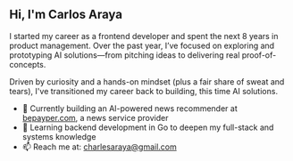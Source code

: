 ## Hi, I'm Carlos Araya

I started my career as a frontend developer and spent the next 8 years in product management. Over the past year, I’ve focused on exploring and prototyping AI solutions—from pitching ideas to delivering real proof-of-concepts.

Driven by curiosity and a hands-on mindset (plus a fair share of sweat and tears), I've transitioned my career back to building, this time AI solutions.

- 🔭 Currently building an AI-powered news recommender at [bepayper.com]([bepayper.com](https://www.bepayper.com/)), a news service provider
- 🌱 Learning backend development in Go to deepen my full-stack and systems knowledge
- 📫 Reach me at: [charlesaraya@gmail.com](mailto:charlesaraya@gmail.com)
